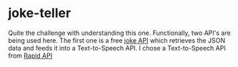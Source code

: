 # joke-teller

Quite the challenge with understanding this one. Functionally, two API's are being used here. 
The first one is a free [joke API](https://sv443.net/jokeapi/v2/) which retrieves the JSON data and feeds it into a Text-to-Speech API. I chose a Text-to-Speech API from [Rapid API](https://rapidapi.com/collection/best-text-to-speech-apis)
